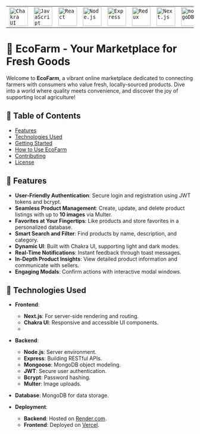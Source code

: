 <div align="center">
	<table>
		<tr>
			<td><code><img width="50" src="https://user-images.githubusercontent.com/25181517/190887639-d0ba4ec9-ddbe-45dd-bea1-4db83846503e.png" alt="Chakra UI" title="Chakra UI"/></code></td>
			<td><code><img width="50" src="https://user-images.githubusercontent.com/25181517/117447155-6a868a00-af3d-11eb-9cfe-245df15c9f3f.png" alt="JavaScript" title="JavaScript"/></code></td>
			<td><code><img width="50" src="https://user-images.githubusercontent.com/25181517/183897015-94a058a6-b86e-4e42-a37f-bf92061753e5.png" alt="React" title="React"/></code></td>
			<td><code><img width="50" src="https://user-images.githubusercontent.com/25181517/183568594-85e280a7-0d7e-4d1a-9028-c8c2209e073c.png" alt="Node.js" title="Node.js"/></code></td>
			<td><code><img width="50" src="https://user-images.githubusercontent.com/25181517/183859966-a3462d8d-1bc7-4880-b353-e2cbed900ed6.png" alt="Express" title="Express"/></code></td>
			<td><code><img width="50" src="https://user-images.githubusercontent.com/25181517/187896150-cc1dcb12-d490-445c-8e4d-1275cd2388d6.png" alt="Redux" title="Redux"/></code></td>
			<td><code><img width="50" src="https://github.com/marwin1991/profile-technology-icons/assets/136815194/5f8c622c-c217-4649-b0a9-7e0ee24bd704" alt="Next.js" title="Next.js"/></code></td>
			<td><code><img width="50" src="https://user-images.githubusercontent.com/25181517/182884177-d48a8579-2cd0-447a-b9a6-ffc7cb02560e.png" alt="mongoDB" title="mongoDB"/></code></td>
		</tr>
	</table>
</div>

# 🌱 EcoFarm - Your Marketplace for Fresh Goods

Welcome to **EcoFarm**, a vibrant online marketplace dedicated to connecting farmers with consumers who value fresh, locally-sourced products. Dive into a world where quality meets convenience, and discover the joy of supporting local agriculture!

## 🌟 Table of Contents
- [Features](#features)
- [Technologies Used](#technologies-used)
- [Getting Started](#getting-started)
- [How to Use EcoFarm](#how-to-use-ecofarm)
- [Contributing](#contributing)
- [License](#license)

## 🌟 Features
- **User-Friendly Authentication**: Secure login and registration using JWT tokens and bcrypt.
- **Seamless Product Management**: Create, update, and delete product listings with up to **10 images** via Multer.
- **Favorites at Your Fingertips**: Like products and store favorites in a personalized database.
- **Smart Search and Filter**: Find products by name, description, and category.
- **Dynamic UI**: Built with Chakra UI, supporting light and dark modes.
- **Real-Time Notifications**: Instant feedback through toast messages.
- **In-Depth Product Insights**: View detailed product information and communicate with sellers.
- **Engaging Modals**: Confirm actions with interactive modal windows.

## 🔧 Technologies Used
- **Frontend**: 
  - **Next.js**: For server-side rendering and routing.
  - **Chakra UI**: Responsive and accessible UI components.
  - 
- **Backend**: 
  - **Node.js**: Server environment.
  - **Express**: Building RESTful APIs.
  - **Mongoose**: MongoDB object modeling.
  - **JWT**: Secure user authentication.
  - **Bcrypt**: Password hashing.
  - **Multer**: Image uploads.

- **Database**: MongoDB for data storage.
- **Deployment**:
  - **Backend**: Hosted on [Render.com](https://render.com).
  - **Frontend**: Deployed on [Vercel](https://vercel.com).



